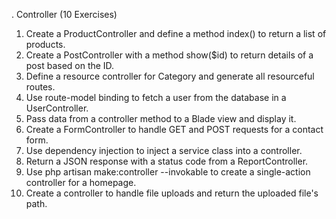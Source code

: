 . Controller (10 Exercises)
1. Create a ProductController and define a method index() to return a list of products.
2. Create a PostController with a method show($id) to return details of a post based on the ID.
3. Define a resource controller for Category and generate all resourceful routes.
4. Use route-model binding to fetch a user from the database in a UserController.
5. Pass data from a controller method to a Blade view and display it.
6. Create a FormController to handle GET and POST requests for a contact form.
7. Use dependency injection to inject a service class into a controller.
8. Return a JSON response with a status code from a ReportController.
9. Use php artisan make:controller --invokable to create a single-action controller for a homepage.
10. Create a controller to handle file uploads and return the uploaded file's path.